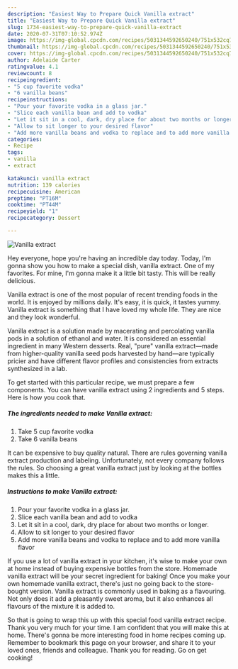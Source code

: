 ```yaml
---
description: "Easiest Way to Prepare Quick Vanilla extract"
title: "Easiest Way to Prepare Quick Vanilla extract"
slug: 1734-easiest-way-to-prepare-quick-vanilla-extract
date: 2020-07-31T07:10:52.974Z
image: https://img-global.cpcdn.com/recipes/5031344592650240/751x532cq70/vanilla-extract-recipe-main-photo.jpg
thumbnail: https://img-global.cpcdn.com/recipes/5031344592650240/751x532cq70/vanilla-extract-recipe-main-photo.jpg
cover: https://img-global.cpcdn.com/recipes/5031344592650240/751x532cq70/vanilla-extract-recipe-main-photo.jpg
author: Adelaide Carter
ratingvalue: 4.1
reviewcount: 8
recipeingredient:
- "5 cup favorite vodka"
- "6 vanilla beans"
recipeinstructions:
- "Pour your favorite vodka in a glass jar."
- "Slice each vanilla bean and add to vodka"
- "Let it sit in a cool, dark, dry place for about two months or longer."
- "Allow to sit longer to your desired flavor"
- "Add more vanilla beans and vodka to replace and to add more vanilla flavor"
categories:
- Recipe
tags:
- vanilla
- extract

katakunci: vanilla extract 
nutrition: 139 calories
recipecuisine: American
preptime: "PT16M"
cooktime: "PT44M"
recipeyield: "1"
recipecategory: Dessert

---
```



![Vanilla extract](https://img-global.cpcdn.com/recipes/5031344592650240/751x532cq70/vanilla-extract-recipe-main-photo.jpg)

Hey everyone, hope you're having an incredible day today. Today, I'm gonna show you how to make a special dish, vanilla extract. One of my favorites. For mine, I'm gonna make it a little bit tasty. This will be really delicious.

Vanilla extract is one of the most popular of recent trending foods in the world. It is enjoyed by millions daily. It's easy, it is quick, it tastes yummy. Vanilla extract is something that I have loved my whole life. They are nice and they look wonderful.

Vanilla extract is a solution made by macerating and percolating vanilla pods in a solution of ethanol and water. It is considered an essential ingredient in many Western desserts. Real, &#34;pure&#34; vanilla extract—made from higher-quality vanilla seed pods harvested by hand—are typically pricier and have different flavor profiles and consistencies from extracts synthesized in a lab.


To get started with this particular recipe, we must prepare a few components. You can have vanilla extract using 2 ingredients and 5 steps. Here is how you cook that.

<!--inarticleads1-->

##### The ingredients needed to make Vanilla extract:

1. Take 5 cup favorite vodka
1. Take 6 vanilla beans


It can be expensive to buy quality natural. There are rules governing vanilla extract production and labeling. Unfortunately, not every company follows the rules. So choosing a great vanilla extract just by looking at the bottles makes this a little. 

<!--inarticleads2-->

##### Instructions to make Vanilla extract:

1. Pour your favorite vodka in a glass jar.
1. Slice each vanilla bean and add to vodka
1. Let it sit in a cool, dark, dry place for about two months or longer.
1. Allow to sit longer to your desired flavor
1. Add more vanilla beans and vodka to replace and to add more vanilla flavor


If you use a lot of vanilla extract in your kitchen, it&#39;s wise to make your own at home instead of buying expensive bottles from the store. Homemade vanilla extract will be your secret ingredient for baking! Once you make your own homemade vanilla extract, there&#39;s just no going back to the store-bought version. Vanilla extract is commonly used in baking as a flavouring. Not only does it add a pleasantly sweet aroma, but it also enhances all flavours of the mixture it is added to. 

So that is going to wrap this up with this special food vanilla extract recipe. Thank you very much for your time. I am confident that you will make this at home. There's gonna be more interesting food in home recipes coming up. Remember to bookmark this page on your browser, and share it to your loved ones, friends and colleague. Thank you for reading. Go on get cooking!
